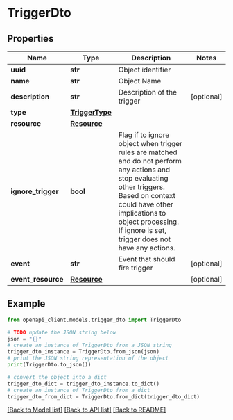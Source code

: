 # TriggerDto


## Properties

Name | Type | Description | Notes
------------ | ------------- | ------------- | -------------
**uuid** | **str** | Object identifier | 
**name** | **str** | Object Name | 
**description** | **str** | Description of the trigger | [optional] 
**type** | [**TriggerType**](TriggerType.md) |  | 
**resource** | [**Resource**](Resource.md) |  | 
**ignore_trigger** | **bool** | Flag if to ignore object when trigger rules are matched and do not perform any actions and stop evaluating other triggers. Based on context could have other implications to object processing. If ignore is set, trigger does not have any actions. | 
**event** | **str** | Event that should fire trigger | [optional] 
**event_resource** | [**Resource**](Resource.md) |  | [optional] 

## Example

```python
from openapi_client.models.trigger_dto import TriggerDto

# TODO update the JSON string below
json = "{}"
# create an instance of TriggerDto from a JSON string
trigger_dto_instance = TriggerDto.from_json(json)
# print the JSON string representation of the object
print(TriggerDto.to_json())

# convert the object into a dict
trigger_dto_dict = trigger_dto_instance.to_dict()
# create an instance of TriggerDto from a dict
trigger_dto_from_dict = TriggerDto.from_dict(trigger_dto_dict)
```
[[Back to Model list]](../README.md#documentation-for-models) [[Back to API list]](../README.md#documentation-for-api-endpoints) [[Back to README]](../README.md)


